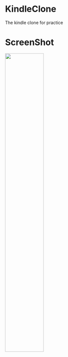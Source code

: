 # KindleClone
The kindle clone for practice

# ScreenShot
<img width=50% src="https://cloud.githubusercontent.com/assets/5201211/23563853/77b8e9ec-0083-11e7-86f4-25dd3a3307ee.png">
